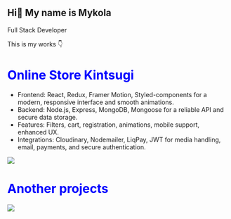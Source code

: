 Hi👋 My name is Mykola
-------------------------------------------------------------------------------------------------------
Full Stack Developer

This is my works 👇

<div>
<h1 style="color:blue">Online Store Kintsugi</h1>
  <ul>
    <li>Frontend: React, Redux, Framer Motion, Styled-components for a modern, responsive interface and smooth animations.</li>
    <li>Backend: Node.js, Express, MongoDB, Mongoose for a reliable API and secure data storage.</li>
    <li>Features: Filters, cart, registration, animations, mobile support, enhanced UX.</li>
    <li>Integrations: Cloudinary, Nodemailer, LiqPay, JWT for media handling, email, payments, and secure authentication.</li>
  </ul>
  <img src="https://res.cloudinary.com/dzjmswzgp/image/upload/v1735221106/Group_68_x0ckbu.png"/>
</div>

<div>
<h1 style="color:blue">Another projects</h1>
  <img src="https://res.cloudinary.com/dzjmswzgp/image/upload/v1735318064/Group_69_tkfemo.png"/>
</div>
